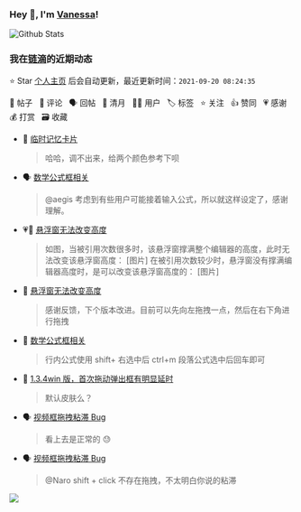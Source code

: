 ### Hey 👋, I'm [Vanessa](http://vanessa.b3log.org/)!

![Github Stats](https://github-readme-stats.vercel.app/api?username=Vanessa219&show_icons=true)

<!--events start -->

### 我在[链滴](https://ld246.com)的近期动态

⭐️ Star [个人主页](https://github.com/Vanessa219/Vanessa219) 后会自动更新，最近更新时间：`2021-09-20 08:24:35`

📝 帖子 &nbsp; 💬 评论 &nbsp; 🗣 回帖 &nbsp; 🌙 清月 &nbsp; 👨‍💻 用户 &nbsp; 🏷️ 标签 &nbsp; ⭐️ 关注 &nbsp; 👍 赞同 &nbsp; 💗 感谢 &nbsp; 💰 打赏 &nbsp; 🗃 收藏

* 💬 [临时记忆卡片](https://ld246.com/article/1632039562455/comment/1632059704375#comments)

  > 哈哈，调不出来，给两个颜色参考下呗
* 🗣 [数学公式框相关](https://ld246.com/article/1631886730939/comment/1632017922294#comments)

  > @aegis 考虑到有些用户可能接着输入公式，所以就这样设定了，感谢理解。
* 💗📝 [悬浮窗无法改变高度](https://ld246.com/article/1631986488270)

  > 如图，当被引用次数很多时，该悬浮窗撑满整个编辑器的高度，此时无法改变该悬浮窗高度： [图片] 在被引用次数较少时，悬浮窗没有撑满编辑器高度时，是可以改变该悬浮窗高度的： [图片]
* 💬 [悬浮窗无法改变高度](https://ld246.com/article/1631986488270/comment/1632018761088#comments)

  > 感谢反馈，下个版本改进。目前可以先向左拖拽一点，然后在右下角进行拖拽
* 💬 [数学公式框相关](https://ld246.com/article/1631886730939/comment/1632017922294#comments)

  > 行内公式使用 shift+ 右选中后 ctrl+m 段落公式选中后回车即可
* 💬 [1.3.4win 版，首次拖动弹出框有明显延时](https://ld246.com/article/1631808713009/comment/1632017614729#comments)

  > 默认皮肤么？
* 🗣 [视频框拖拽粘滞 Bug](https://ld246.com/article/1631588836746/comment/1631937656405#comments)

  > 看上去是正常的 😓
* 🗣 [视频框拖拽粘滞 Bug](https://ld246.com/article/1631588836746/comment/1631677442589#comments)

  > @Naro shift + click 不存在拖拽，不太明白你说的粘滞


<!--events end -->

<a title="Hits" target="_blank" href="https://github.com/Vanessa219/Vanessa219"><img src="https://hits.b3log.org/Vanessa219/Vanessa219.svg"></a>

